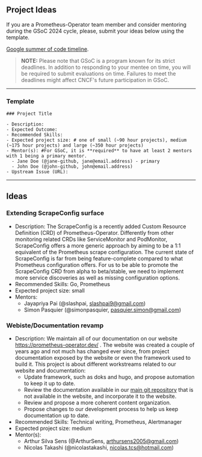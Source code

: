 ## Project Ideas

If you are a Prometheus-Operator team member and consider mentoring during the GSoC 2024 cycle, please, submit your ideas below using the template.

[Google summer of code timeline](https://developers.google.com/open-source/gsoc/timeline).

> **NOTE:** Please note that GSoC is a program known for its strict deadlines. In addition to responding to your mentee on time, you will be required to submit evaluations on time. Failures to meet the deadlines might affect CNCF's future participation in GSoC.

---

### Template

```
### Project Title

- Description:
- Expected Outcome:
- Recommended Skills:
- Expected project size: # one of small (~90 hour projects), medium (~175 hour projects) and large (~350 hour projects)
- Mentor(s): #For GSoC, it is **required** to have at least 2 mentors with 1 being a primary mentor.
  - Jane Doe (@jane-github, jane@email.address) - primary
  - John Doe (@john-github, john@email.address)
- Upstream Issue (URL):
```

---

## Ideas

### Extending ScrapeConfig surface

- Description: The ScrapeConfig is a recently added Custom Resource Definition (CRD) of Prometheus-Operator. Differently from other monitoring related CRDs like ServiceMonitor and PodMonitor, ScrapeConfig offers a more generic approach by aiming to be a 1:1 equivalent of the Prometheus scrape configuration. The current state of ScrapeConfig is far from being feature-complete compared to what Prometheus configuration offers. For us to be able to promote the ScrapeConfig CRD from alpha to beta/stable, we need to implement more service discoveries as well as missing configuration options.
- Recommended Skills: Go, Prometheus
- Expected project size: small
- Mentors:
  - Jayapriya Pai (@slashpai, slashpai9@gmail.com)
  - Simon Pasquier (@simonpasquier, pasquier.simon@gmail.com)
  
### Webiste/Documentation revamp

- Description: We maintain all of our documentation on our website https://prometheus-operator.dev/ . The website was created a couple of years ago and not much has changed ever since, from project documentation exposed by the website or even the framework used to build it. This project is about different workstreams related to our website and documentation:
  - Update framework, such as doks and hugo, and propose automation to keep it up to date.
  - Review the documentation available in our [main git repository](https://github.com/prometheus-operator/prometheus-operator/tree/main/Documentation) that is not available in the website, and incorporate it to the website.
  - Review and propose a more coherent content organization.
  - Propose changes to our development process to help us keep documentation up to date.
- Recommended Skills: Technical writing, Prometheus, Alertmanager
- Expected project size: medium
- Mentor(s):
  - Arthur Silva Sens (@ArthurSens, arthursens2005@gmail.com)
  - Nicolas Takashi (@nicolastakashi, nicolas.tcs@hotmail.com)

